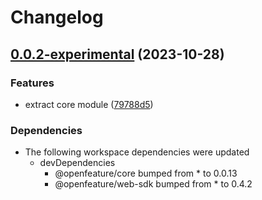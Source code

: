 # Changelog

## [0.0.2-experimental](https://github.com/toddbaert/js-sdk/compare/react-sdk-v0.0.1-experimental...react-sdk-v0.0.2-experimental) (2023-10-28)


### Features

* extract core module ([79788d5](https://github.com/toddbaert/js-sdk/commit/79788d5072c204d433b310e34fa0a3e45ebabcce))


### Dependencies

* The following workspace dependencies were updated
  * devDependencies
    * @openfeature/core bumped from * to 0.0.13
    * @openfeature/web-sdk bumped from * to 0.4.2

